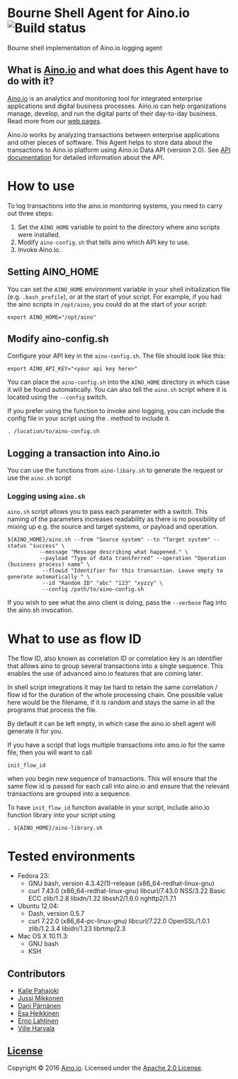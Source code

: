 # Bourne Shell Agent for Aino.io ![Build status](https://circleci.com/gh/Mystes/aino.io-shell-plugin.svg?style=shield&circle-token=39b20966002ecb7dc7344b7d296dce73b7828761)
Bourne shell implementation of Aino.io logging agent

## What is [Aino.io](http://aino.io) and what does this Agent have to do with it?

[Aino.io](http://aino.io) is an analytics and monitoring tool for integrated enterprise applications and digital business processes. Aino.io can help organizations manage, develop, and run the digital parts of their day-to-day business. Read more from our [web pages](http://aino.io).

Aino.io works by analyzing transactions between enterprise applications and other pieces of software. This Agent helps to store data about the transactions to Aino.io platform using Aino.io Data API (version 2.0). See [API documentation](http://www.aino.io/api) for detailed information about the API.

# How to use

To log transactions into the aino.io monitoring systems, you need to carry out three steps:

1. Set the `AINO_HOME` variable to point to the directory where aino scripts were installed.
2. Modify `aino-config.sh` that tells aino which API key to use.
2. Invoke Aino.io.

## Setting AINO_HOME
You can set the `AINO_HOME` environment variable in your shell initialization file (e.g. `.bash_profile`), or at the start of your script.
For example, if you had the aino scripts in `/opt/aino`, you could do at the start of your script:

```
export AINO_HOME="/opt/aino"
```

## Modify aino-config.sh
Configure your API key in the `aino-config.sh`. The file should look like this:

```
export AINO_API_KEY="<your api key here>"
```

You can place the `aino-config.sh` into the `AINO_HOME` directory in which case it will be found automatically. You can also
tell the `aino.sh` script where it is located using the `--config` switch.

If you prefer using the function to invoke aino logging, you can include the config file in your script using the . method to include it.

```
. /location/to/aino-config.sh
```

## Logging a transaction into Aino.io
You can use the functions from `aino-libary.sh` to generate the request or use the `aino.sh` script

### Logging using `aino.sh`

`aino.sh` script allows you to pass each parameter with a switch. This naming of the parameters increases
readability as there is no possibility of mixing up e.g. the source and target systems,
or payload and operation.

```
${AINO_HOME}/aino.sh --from "Source system" --to "Target system" --status "success" \
		  --message "Message describing what happened." \
          --payload "Type of data transferred" --operation "Operation (business process) name" \
           --flowid "Identifier for this transaction. Leave empty to generate automatically " \
           --id "Random ID" "abc" "123" "xyzzy" \
           --config /path/to/aino-config.sh
```

If you wish to see what the aino client is doing, pass the `--verbose` flag into the aino.sh invocation.

# What to use as flow ID
The flow ID, also known as correlation ID or correlation key is an identifier that allows aino
to group several transactions into a single sequence. This enables the use of advanced
aino.io features that are coming later.

In shell script integrations it may be hard to retain the same correlation / flow id for the duration
of the whole processing chain. One possible value here would be the filename, if it is random and
stays the same in all the programs that process the file.

By default it can be left empty, in which case the aino.io shell agent will generate it for you.

If you have a script that logs multiple transactions into aino.io for the same file, then you will want to
call
```
init_flow_id
```
when you begin new sequence of transactions. This will ensure that the same flow id is passed for each call into aino.io
and ensure that the relevant transactions are grouped into a sequence.

To have `init_flow_id` function available in your script, include aino.io function library into your script using
 ```
 . ${AINO_HOME}/aino-library.sh
 ```

# Tested environments

- Fedora 23:
	- GNU bash, version 4.3.42(1)-release (x86_64-redhat-linux-gnu)
	- curl 7.43.0 (x86_64-redhat-linux-gnu) libcurl/7.43.0 NSS/3.22 Basic ECC zlib/1.2.8 libidn/1.32 libssh2/1.6.0 nghttp2/1.7.1
- Ubuntu 12.04:
  	- Dash, version 0.5.7
  	- curl 7.22.0 (x86_64-pc-linux-gnu) libcurl/7.22.0 OpenSSL/1.0.1 zlib/1.2.3.4 libidn/1.23 librtmp/2.3
- Mac OS X 10.11.3:
	- GNU bash
	- KSH

## Contributors

- [Kalle Pahajoki](https://github.com/kallepahajoki)
- [Jussi Mikkonen](https://github.com/jussi-mikkonen)
- [Dani Pärnänen](https://github.com/dparnane)
- [Esa Heikkinen](https://github.com/esaheikkinen)
- [Erno Lahtinen](https://github.com/ernolahtinen)
- [Ville Harvala](https://github.com/vharvala)

## [License](LICENSE)

Copyright &copy; 2016 [Aino.io](http://aino.io). Licensed under the [Apache 2.0 License](LICENSE).
